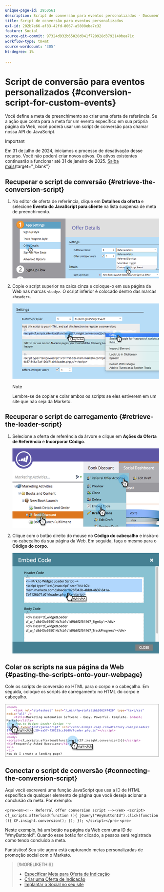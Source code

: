```yaml
---
unique-page-id: 2950561
description: Script de conversão para eventos personalizados - Documentação do Marketo - Documentação do produto
title: Script de conversão para eventos personalizados
exl-id: 202b7e66-af83-42fd-8067-a5808eba7c32
feature: Social
source-git-commit: 97324d932b65020d041f728928d3792140bea71c
workflow-type: tm+mt
source-wordcount: '305'
ht-degree: 1%

---
```


# Script de conversão para eventos personalizados {#conversion-script-for-custom-events}

Você define a meta de preenchimento ao criar uma oferta de referência. Se a ação que conta para a meta for um evento específico em sua própria página da Web, você poderá usar um script de conversão para chamar nossa API do JavaScript.

>[!IMPORTANT]
>
>Em 31 de julho de 2024, iniciamos o processo de desativação desse recurso. Você não poderá criar novos ativos. Os ativos existentes continuarão a funcionar até 31 de janeiro de 2025. [Saiba mais](https://nation.marketo.com/t5/employee-blogs/marketo-engage-social-features-deprecation/ba-p/351977){target="_blank"}

## Recuperar o script de conversão {#retrieve-the-conversion-script}

1. No editor de oferta de referência, clique em **Detalhes da oferta** e selecione **Evento do JavaScript para cliente** na lista suspensa de meta de preenchimento.

   ![](assets/image2015-4-20-17-3a22-3a15.png)

1. Copie o script superior na caixa cinza e coloque-o em sua página da Web nas marcas `<body>`. O script inferior é colocado dentro das marcas `<header>`.

   ![](assets/image2015-4-20-17-3a29-3a7.png)

   >[!NOTE]
   >
   >Lembre-se de copiar e colar ambos os scripts se eles estiverem em um site que não seja da Marketo.

## Recuperar o script de carregamento {#retrieve-the-loader-script}

1. Selecione a oferta de referência da árvore e clique em **Ações da Oferta de Referência** e **Incorporar Código**.

   ![](assets/image2015-4-20-17-3a34-3a46.png)

1. Clique com o botão direito do mouse no **Código do cabeçalho** e insira-o no cabeçalho da sua página da Web. Em seguida, faça o mesmo para o **Código do corpo**.

   ![](assets/image2015-4-20-20-3a49-3a19.png)

## Colar os scripts na sua página da Web {#pasting-the-scripts-onto-your-webpage}

Cole os scripts de conversão no HTML para o corpo e o cabeçalho. Em seguida, coloque os scripts de carregamento no HTML do corpo e cabeçalho.

![](assets/image2015-4-20-21-3a0-3a16.png)

## Conectar o script de conversão {#connecting-the-conversion-script}

Aqui você escreverá uma função JavaScript que usa a ID de HTML específica de qualquer elemento de página que você deseja acionar a conclusão da meta. Por exemplo:

`<pre><em><!-- Referral offer conversion script --></em> <script> cf_scripts.afterload(function (){ jQuery("#myButtonId").click(function (){ CF.insight.conversion(); }); }); </script></pre>` `<pre>`

Neste exemplo, há um botão na página da Web com uma ID de &quot;#myButtonId&quot;. Quando esse botão for clicado, a pessoa será registrada como tendo concluído a meta.

Fantástico! Seu site agora está capturando metas personalizadas de promoção social com o Marketo.

>[!MORELIKETHIS]
>
>* [Especificar Meta para Oferta de Indicação](/help/marketo/product-docs/demand-generation/social/referral-offers/specify-goal-for-referral-offer.md)
>* [Criar uma Oferta de Indicação](/help/marketo/product-docs/demand-generation/social/referral-offers/create-a-referral-offer.md)
>* [Implantar o Social no seu site](/help/marketo/product-docs/demand-generation/social/social-functions/deploy-social-on-your-website.md)
